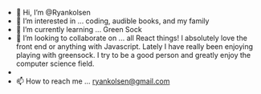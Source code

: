 - 👋 Hi, I’m @Ryankolsen
- 👀 I’m interested in ... coding, audible books, and my family
- 🌱 I’m currently learning ... Green Sock
- 💞️ I’m looking to collaborate on ... all React things! I absolutely love the front end or anything with Javascript. Lately I have really been enjoying playing with greensock. I try to be a good person and greatly enjoy the computer science field.
- 
- 📫 How to reach me ... ryankolsen@gmail.com

<!---
Ryankolsen/Ryankolsen is a ✨ special ✨ repository because its `README.md` (this file) appears on your GitHub profile.
You can click the Preview link to take a look at your changes.
--->
